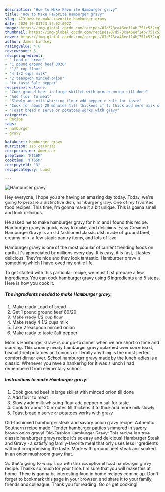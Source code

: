 ```yaml
---
description: "How to Make Favorite Hamburger gravy"
title: "How to Make Favorite Hamburger gravy"
slug: 473-how-to-make-favorite-hamburger-gravy
date: 2020-10-01T23:55:02.092Z
image: https://img-global.cpcdn.com/recipes/87d573ca46eef14b/751x532cq70/hamburger-gravy-recipe-main-photo.jpg
thumbnail: https://img-global.cpcdn.com/recipes/87d573ca46eef14b/751x532cq70/hamburger-gravy-recipe-main-photo.jpg
cover: https://img-global.cpcdn.com/recipes/87d573ca46eef14b/751x532cq70/hamburger-gravy-recipe-main-photo.jpg
author: James Lindsey
ratingvalue: 4.6
reviewcount: 5
recipeingredient:
- " Load of bread"
- "1 pound ground beef 8020"
- "1/2 cup flour"
- "4 1/2 cups milk"
- "2 teaspoon minced onion"
- "to taste Salt pepper"
recipeinstructions:
- "Cook ground beef in large skillet with minced onion till done"
- "Add flour to meat"
- "Slowly add milk whisking flour add pepper n salt for taste"
- "Cook for about 20 minutes till thickens if to thick add more milk slowly"
- "Toast bread n serve or potatoes works with gravy"
categories:
- Recipe
tags:
- hamburger
- gravy

katakunci: hamburger gravy 
nutrition: 115 calories
recipecuisine: American
preptime: "PT16M"
cooktime: "PT55M"
recipeyield: "3"
recipecategory: Lunch

---
```



![Hamburger gravy](https://img-global.cpcdn.com/recipes/87d573ca46eef14b/751x532cq70/hamburger-gravy-recipe-main-photo.jpg)

Hey everyone, I hope you are having an amazing day today. Today, we're going to prepare a distinctive dish, hamburger gravy. One of my favorites food recipes. This time, I'm gonna make it a bit unique. This is gonna smell and look delicious.

He asked me to make hamburger gravy for him and I found this recipe. Hamburger gravy is quick, easy to make, and delicious. Easy Creamed Hamburger Gravy is an old fashioned classic dish made of ground beef, creamy milk, a few staple pantry items, and lots of love.

Hamburger gravy is one of the most popular of current trending foods on earth. It's appreciated by millions every day. It is easy, it is fast, it tastes delicious. They're nice and they look fantastic. Hamburger gravy is something which I have loved my entire life.


To get started with this particular recipe, we must first prepare a few ingredients. You can cook hamburger gravy using 6 ingredients and 5 steps. Here is how you cook it.

<!--inarticleads1-->

##### The ingredients needed to make Hamburger gravy:

1. Make ready  Load of bread
1. Get 1 pound ground beef 80/20
1. Make ready 1/2 cup flour
1. Make ready 4 1/2 cups milk
1. Take 2 teaspoon minced onion
1. Make ready to taste Salt pepper


Mom&#39;s Hamburger Gravy is our go-to dinner when we are short on time and starving. This creamy meaty hamburger gravy splashed over some toast, biscuit,fried potatoes and onions or literally anything is the most perfect comfort dinner ever. School hamburger gravy made by the lunch ladies is a classic. Whenever you have a hankering for It was a lunch I had remembered from elementary school. 

<!--inarticleads2-->

##### Instructions to make Hamburger gravy:

1. Cook ground beef in large skillet with minced onion till done
1. Add flour to meat
1. Slowly add milk whisking flour add pepper n salt for taste
1. Cook for about 20 minutes till thickens if to thick add more milk slowly
1. Toast bread n serve or potatoes works with gravy


Old-fashioned hamburger steak and savory onion gravy recipe. Authentic Southern recipe made &#34;Tender hamburger patties simmered in savory brown onion gravy! Old-Fashion Hamburger Gravy: This recipe is a true classic hamburger gravy recipe it&#39;s so easy and delicious! Hamburger Steak and Gravy - a satisfying family-favorite meal that only uses less ingredients without compromising the taste. Made with ground beef steak and soaked in an onion mushroom gravy that. 

So that's going to wrap it up with this exceptional food hamburger gravy recipe. Thanks so much for your time. I'm sure that you will make this at home. There is gonna be interesting food in home recipes coming up. Don't forget to bookmark this page in your browser, and share it to your family, friends and colleague. Thank you for reading. Go on get cooking!
